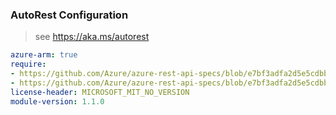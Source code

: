 ### AutoRest Configuration

> see https://aka.ms/autorest

``` yaml
azure-arm: true
require:
- https://github.com/Azure/azure-rest-api-specs/blob/e7bf3adfa2d5e5cdbb804eec35279501794f461c/specification/botservice/resource-manager/readme.md
- https://github.com/Azure/azure-rest-api-specs/blob/e7bf3adfa2d5e5cdbb804eec35279501794f461c/specification/botservice/resource-manager/readme.go.md
license-header: MICROSOFT_MIT_NO_VERSION
module-version: 1.1.0
```